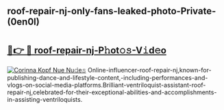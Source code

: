 ## roof-repair-nj-only-fans​-leaked-photo​-Private-(0en0l)


# <h2><a href="https://mediaupload.pro?title=roof-repair-nj&ref=git">🔗👉 🔴 roof-repair-nj-P𝚑ot𝚘𝚜-V𝚒d𝚎o</a></h2>

[![Corinna Kopf Nue Nu𝚍e𝚜](https://i.imgur.com/0qMVB7G.gif)](https://mediaupload.pro?title=roof-repair-nj&ref=git)
Online-influencer-roof-repair-nj,known-for-publishing-dance-and-lifestyle-content,-including-performances-and-vlogs-on-social-media-platforms.Brilliant-ventriloquist-assistant-roof-repair-nj,celebrated-for-their-exceptional-abilities-and-accomplishments-in-assisting-ventriloquists.  